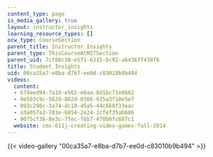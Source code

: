 ```yaml
---
content_type: page
is_media_gallery: true
layout: instructor_insights
learning_resource_types: []
ocw_type: CourseSection
parent_title: Instructor Insights
parent_type: ThisCourseAtMITSection
parent_uid: 7cf88c38-e571-6315-bc92-a6436ff438f6
title: Student Insights
uid: 00ca35a7-e8ba-d7b7-ee0d-c83010b9b494
videos:
  content:
  - 674eed94-7a19-e562-e0aa-8d1bc71e0662
  - 0e503c9c-5629-882d-0306-915a3f18e5e7
  - 093c290c-3a74-dc10-45a5-44c6b8f33eac
  - a3a057a3-781e-6854-2e24-1cfef35ab606
  - 9075cf36-8e3c-7fec-f6b7-470b0fc687c1
  website: cms-611j-creating-video-games-fall-2014
---
```



{{< video-gallery "00ca35a7-e8ba-d7b7-ee0d-c83010b9b494" >}}

